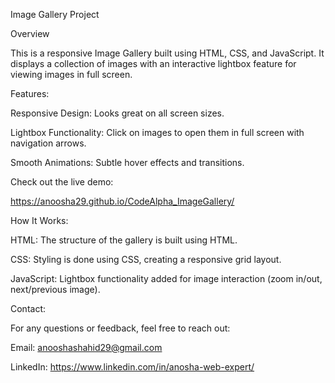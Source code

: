 Image Gallery Project

Overview

This is a responsive Image Gallery built using HTML, CSS, and JavaScript. It displays a collection of images with an interactive lightbox feature for viewing images in full screen.

Features:

Responsive Design: Looks great on all screen sizes.

Lightbox Functionality: Click on images to open them in full screen with navigation arrows.

Smooth Animations: Subtle hover effects and transitions.



Check out the live demo:

https://anoosha29.github.io/CodeAlpha_ImageGallery/


How It Works:

HTML: The structure of the gallery is built using HTML.

CSS: Styling is done using CSS, creating a responsive grid layout.

JavaScript: Lightbox functionality added for image interaction (zoom in/out, next/previous image).


Contact:

For any questions or feedback, feel free to reach out:

Email: anooshashahid29@gmail.com

LinkedIn: https://www.linkedin.com/in/anosha-web-expert/


